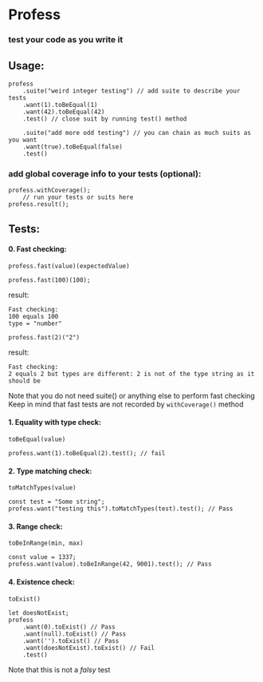# Profess  
### test your code as you write it

## Usage:  

```
profess
    .suite("weird integer testing") // add suite to describe your tests
    .want(1).toBeEqual(1)
    .want(42).toBeEqual(42)
    .test() // close suit by running test() method

    .suite("add more odd testing") // you can chain as much suits as you want
    .want(true).toBeEqual(false)
    .test()
```

### add global coverage info to your tests (optional):  

```
profess.withCoverage();
    // run your tests or suits here
profess.result();
```

## Tests:  

#### 0. Fast checking:  
`profess.fast(value)(expectedValue)`  
```
profess.fast(100)(100);
```   

result:
```
Fast checking:
100 equals 100
type = "number"
```
`profess.fast(2)("2")`

result:
```
Fast checking:
2 equals 2 but types are different: 2 is not of the type string as it should be
```  
Note that you do not need suite() or anything else to perform fast checking  
Keep in mind that fast tests are not recorded by `withCoverage()` method  

#### 1. Equality with type check:  
`toBeEqual(value)`  
```
profess.want(1).toBeEqual(2).test(); // fail  
```  

#### 2. Type matching check:  
`toMatchTypes(value)`  
```
const test = "Some string";
profess.want("testing this").toMatchTypes(test).test(); // Pass
```  
#### 3. Range check:  
`toBeInRange(min, max)`  
```
const value = 1337;
profess.want(value).toBeInRange(42, 9001).test(); // Pass
```  
#### 4. Existence check:  
`toExist()`  
```
let doesNotExist;
profess
    .want(0).toExist() // Pass
    .want(null).toExist() // Pass
    .want('').toExist() // Pass
    .want(doesNotExist).toExist() // Fail
    .test()
```  
Note that this is not a _falsy_ test  
